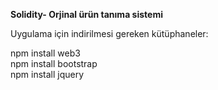 <b>Solidity- Orjinal ürün tanıma sistemi</b>





Uygulama için indirilmesi gereken kütüphaneler:<br>

npm install web3<br>
npm install bootstrap<br>
npm install jquery<br>